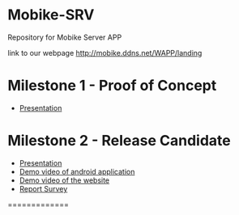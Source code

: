 # Mobike-SRV
Repository for Mobike Server APP

link to our webpage
http://mobike.ddns.net/WAPP/landing

Milestone 1 - Proof of Concept
==============
- [Presentation](https://drive.google.com/open?id=0B_1wI-LJKIS-VFlPNS12MUpuSzA&authuser=0)

Milestone 2 - Release Candidate
==============
- [Presentation](https://drive.google.com/file/d/0B_XS-9N10jh_a2V0dkkyMG14cmM/view?usp=sharing)
- [Demo video of android application](https://drive.google.com/open?id=0B_1wI-LJKIS-b2s2UmRQRkc2Zmc&authuser=0)
- [Demo video of the website](https://drive.google.com/open?id=0B0jdXB8d2b4pWksyeTZISkxuQlk&authuser=0)
- [Report Survey](https://drive.google.com/file/d/0B_XS-9N10jh_UjFhQnpidUp0VFU/view?usp=sharing)

=============
